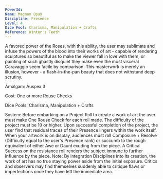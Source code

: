 ```yaml
---
PowerId: 
Name: Magnum Opus
Discipline: Presence
Level: 4
Dice Pool: Charisma, Manipulation + Crafts
Reference: Winter's Teeth
---
```

A favored power of the Roses, with this ability, the user may sublimate and infuse the powers of the blood into their works of art - capable of rendering sculptures so beautiful as to make the viewer fall in love with them, or painting of such ghastly disquiet they make even the most visceral Caravaggio seem facile by comparison. This masterwork is merely an illusion, however - a flash-in-the-pan beauty that does not withstand deep scrutiny. 

Amalgam: Auspex 3

Cost: One or more Rouse Checks 

Dice Pools: Charisma, Manipulation + Crafts 

System: Before embarking on a Project Roll to create a work of art the user must make One Rouse Check for each roll made. The difficulty of the project must be 10 or higher. Upon successful completion of the project, the user find that residual traces of their Presence lingers within the work itself. When your artwork is on display, audiences must roll Composure + Resolve (Difficulty equal to the user's Presence rank) or succumb to the rough equivalent of either Awe or Daunt exuding from the piece. A Critical Success on the resistance roll renders the subject immune to further influence by the piece. Note: By integration Disciplines into its creation, the work of art has no true staying power aside from the initial exposure. Critics and observers may find themselves suddenly able to critique flaws or imperfections once they have left the immediate area. 
